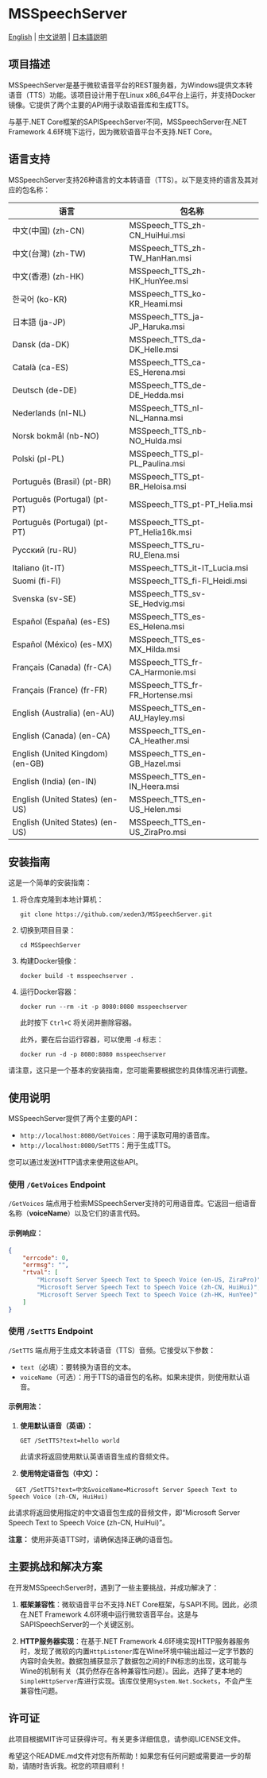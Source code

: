 # MSSpeechServer

[English](https://github.com/xeden3/MSSpeechServer/blob/main/README.md) | [中文说明](https://github.com/xeden3/MSSpeechServer/blob/main/README_CN.md) | [日本語説明](https://github.com/xeden3/MSSpeechServer/blob/main/README_JP.md)

## 项目描述

MSSpeechServer是基于微软语音平台的REST服务器，为Windows提供文本转语音（TTS）功能。该项目设计用于在Linux x86_64平台上运行，并支持Docker镜像。它提供了两个主要的API用于读取语音库和生成TTS。

与基于.NET Core框架的SAPISpeechServer不同，MSSpeechServer在.NET Framework 4.6环境下运行，因为微软语音平台不支持.NET Core。

## 语言支持

MSSpeechServer支持26种语言的文本转语音（TTS）。以下是支持的语言及其对应的包名称：

| 语言 | 包名称                           |
|----------|--------------------------------|
| 中文(中国) (zh-CN)    | MSSpeech_TTS_zh-CN_HuiHui.msi  |
| 中文(台灣) (zh-TW)    | MSSpeech_TTS_zh-TW_HanHan.msi  |
| 中文(香港) (zh-HK)    | MSSpeech_TTS_zh-HK_HunYee.msi  |
| 한국어 (ko-KR)    | MSSpeech_TTS_ko-KR_Heami.msi  |
| 日本語 (ja-JP)    | MSSpeech_TTS_ja-JP_Haruka.msi  |
| Dansk (da-DK)    | MSSpeech_TTS_da-DK_Helle.msi   |
| Català (ca-ES)   | MSSpeech_TTS_ca-ES_Herena.msi |
| Deutsch (de-DE)    | MSSpeech_TTS_de-DE_Hedda.msi   |
| Nederlands (nl-NL)    | MSSpeech_TTS_nl-NL_Hanna.msi   |
| Norsk bokmål (nb-NO)    | MSSpeech_TTS_nb-NO_Hulda.msi  |
| Polski (pl-PL)    | MSSpeech_TTS_pl-PL_Paulina.msi|
| Português (Brasil) (pt-BR)    | MSSpeech_TTS_pt-BR_Heloisa.msi|
| Português (Portugal) (pt-PT)    | MSSpeech_TTS_pt-PT_Helia.msi  |
| Português (Portugal) (pt-PT)    | MSSpeech_TTS_pt-PT_Helia16k.msi|
| Русский (ru-RU)    | MSSpeech_TTS_ru-RU_Elena.msi  |
| Italiano (it-IT)   |	MSSpeech_TTS_it-IT_Lucia.msi |
| Suomi (fi-FI)    | MSSpeech_TTS_fi-FI_Heidi.msi  |
| Svenska (sv-SE)    | MSSpeech_TTS_sv-SE_Hedvig.msi  |
| Español (España) (es-ES)    | MSSpeech_TTS_es-ES_Helena.msi |
| Español (México) (es-MX)    | MSSpeech_TTS_es-MX_Hilda.msi  |
| Français (Canada) (fr-CA)    | MSSpeech_TTS_fr-CA_Harmonie.msi|
| Français (France) (fr-FR)    | MSSpeech_TTS_fr-FR_Hortense.msi|
| English (Australia) (en-AU)    | MSSpeech_TTS_en-AU_Hayley.msi |
| English (Canada) (en-CA)    | MSSpeech_TTS_en-CA_Heather.msi|
| English (United Kingdom) (en-GB)    | MSSpeech_TTS_en-GB_Hazel.msi  |
| English (India) (en-IN)    | MSSpeech_TTS_en-IN_Heera.msi  |
| English (United States) (en-US)    | MSSpeech_TTS_en-US_Helen.msi  |
| English (United States) (en-US)    | MSSpeech_TTS_en-US_ZiraPro.msi|

## 安装指南

这是一个简单的安装指南：

1. 将仓库克隆到本地计算机：
   ```
   git clone https://github.com/xeden3/MSSpeechServer.git
   ```
2. 切换到项目目录：
   ```
   cd MSSpeechServer
   ```
3. 构建Docker镜像：
   ```
   docker build -t msspeechserver .
   ```
4. 运行Docker容器：
   ```
   docker run --rm -it -p 8080:8080 msspeechserver
   ```
   此时按下 `Ctrl+C` 将关闭并删除容器。

   此外，要在后台运行容器，可以使用 `-d` 标志：
   ```
   docker run -d -p 8080:8080 msspeechserver
   ```
请注意，这只是一个基本的安装指南，您可能需要根据您的具体情况进行调整。

## 使用说明

MSSpeechServer提供了两个主要的API：

- `http://localhost:8080/GetVoices`：用于读取可用的语音库。
- `http://localhost:8080/SetTTS`：用于生成TTS。

您可以通过发送HTTP请求来使用这些API。

### 使用 `/GetVoices` Endpoint

`/GetVoices` 端点用于检索MSSpeechServer支持的可用语音库。它返回一组语音名称（**voiceName**）以及它们的语言代码。

#### 示例响应：

```json
{
    "errcode": 0,
    "errmsg": "",
    "rtval": [
        "Microsoft Server Speech Text to Speech Voice (en-US, ZiraPro)",
        "Microsoft Server Speech Text to Speech Voice (zh-CN, HuiHui)",
        "Microsoft Server Speech Text to Speech Voice (zh-HK, HunYee)"
    ]
}
```

### 使用 `/SetTTS` Endpoint

`/SetTTS` 端点用于生成文本转语音（TTS）音频。它接受以下参数：

- `text`（必填）：要转换为语音的文本。
- `voiceName`（可选）：用于TTS的语音包的名称。如果未提供，则使用默认语音。

#### 示例用法：

1. **使用默认语音（英语）：**

   ```
   GET /SetTTS?text=hello world
   ```

   此请求将返回使用默认英语语音生成的音频文件。

2. **使用特定语音包（中文）：**

  

 ```
   GET /SetTTS?text=中文&voiceName=Microsoft Server Speech Text to Speech Voice (zh-CN, HuiHui)
   ```

   此请求将返回使用指定的中文语音包生成的音频文件，即“Microsoft Server Speech Text to Speech Voice (zh-CN, HuiHui)”。

**注意：** 使用非英语TTS时，请确保选择正确的语音包。

## 主要挑战和解决方案

在开发MSSpeechServer时，遇到了一些主要挑战，并成功解决了：

1. **框架兼容性**：微软语音平台不支持.NET Core框架，与SAPI不同。因此，必须在.NET Framework 4.6环境中运行微软语音平台。这是与SAPISpeechServer的一个关键区别。

2. **HTTP服务器实现**：在基于.NET Framework 4.6环境实现HTTP服务器服务时，发现了微软的内置`HttpListener`库在Wine环境中输出超过一定字节数的内容时会失败。数据包捕获显示了数据包之间的FIN标志的出现，这可能与Wine的机制有关（其仍然存在各种兼容性问题）。因此，选择了更本地的`SimpleHttpServer`库进行实现。该库仅使用`System.Net.Sockets`，不会产生兼容性问题。

## 许可证

此项目根据MIT许可证获得许可。有关更多详细信息，请参阅LICENSE文件。

希望这个README.md文件对您有所帮助！如果您有任何问题或需要进一步的帮助，请随时告诉我。祝您的项目顺利！

